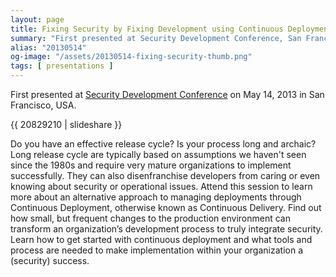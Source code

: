 ```yaml
---
layout: page
title: Fixing Security by Fixing Development using Continuous Deployment
summary: "First presented at Security Development Conference, San Francisco, USA on 2013-05-14"
alias: "20130514"
og-image: "/assets/20130514-fixing-security-thumb.png"
tags: [ presentations ]
---
```


First presented at [Security Development Conference](http://www.securitydevelopmentconference.com/) on May 14, 2013 in San Francisco, USA.

{{ 20829210 | slideshare }}

Do you have an effective release cycle? Is your process long and
archaic? Long release cycle are typically based on assumptions we
haven't seen since the 1980s and require very mature organizations to
implement successfully. They can also disenfranchise developers from
caring or even knowing about security or operational issues. Attend
this session to learn more about an alternative approach to managing
deployments through Continuous Deployment, otherwise known as
Continuous Delivery. Find out how small, but frequent changes to the
production environment can transform an organization’s development
process to truly integrate security. Learn how to get started with
continuous deployment and what tools and process are needed to make
implementation within your organization a (security) success.
